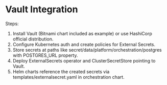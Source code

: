 # Vault Integration

Steps:
1. Install Vault (Bitnami chart included as example) or use HashiCorp official distribution.
2. Configure Kubernetes auth and create policies for External Secrets.
3. Store secrets at paths like secret/data/platform/orchestration/postgres with POSTGRES_URL property.
4. Deploy ExternalSecrets operator and ClusterSecretStore pointing to Vault.
5. Helm charts reference the created secrets via templates/externalsecret.yaml in orchestration chart.
